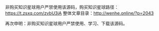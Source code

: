 非购买知识星球用户严禁使用该源码，购买知识星球路径：https://t.zsxq.com/zvbU3jA
整体文章目录：http://wenhe.online/?p=2043

再次申明：非购买知识星球用户严禁使用、学习、下载该源码。
